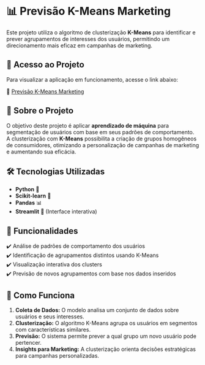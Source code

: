 # 📊 Previsão K-Means Marketing  

Este projeto utiliza o algoritmo de clusterização **K-Means** para identificar e prever agrupamentos de interesses dos usuários, permitindo um direcionamento mais eficaz em campanhas de marketing.  

## 🚀 Acesso ao Projeto  

Para visualizar a aplicação em funcionamento, acesse o link abaixo:  

🔗 [Previsão K-Means Marketing](https://previsao-kmeans-marketing-jgt5avx75hj9j4gtmuawmr.streamlit.app/)  

## 🧠 Sobre o Projeto  

O objetivo deste projeto é aplicar **aprendizado de máquina** para segmentação de usuários com base em seus padrões de comportamento.  
A clusterização com **K-Means** possibilita a criação de grupos homogêneos de consumidores, otimizando a personalização de campanhas de marketing e aumentando sua eficácia.  

## 🛠️ Tecnologias Utilizadas  

- **Python** 🐍  
- **Scikit-learn** 🤖  
- **Pandas** 📊  
- **Streamlit** 🎨 (Interface interativa)  

## 🎯 Funcionalidades  

✔️ Análise de padrões de comportamento dos usuários  
✔️ Identificação de agrupamentos distintos usando K-Means  
✔️ Visualização interativa dos clusters  
✔️ Previsão de novos agrupamentos com base nos dados inseridos  

## 📌 Como Funciona  

1. **Coleta de Dados:** O modelo analisa um conjunto de dados sobre usuários e seus interesses.  
2. **Clusterização:** O algoritmo K-Means agrupa os usuários em segmentos com características similares.  
3. **Previsão:** O sistema permite prever a qual grupo um novo usuário pode pertencer.  
4. **Insights para Marketing:** A clusterização orienta decisões estratégicas para campanhas personalizadas.  


